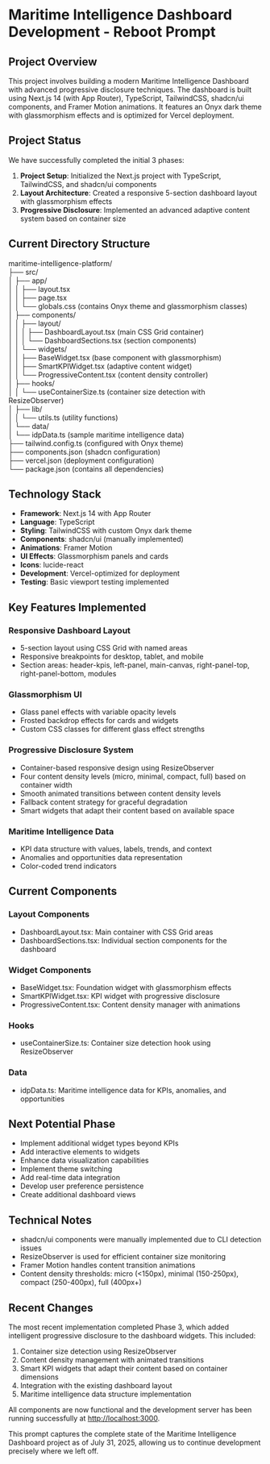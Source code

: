 # Maritime Intelligence Dashboard Development - Reboot Prompt

## Project Overview

This project involves building a modern Maritime Intelligence Dashboard with advanced progressive disclosure techniques. The dashboard is built using Next.js 14 (with App Router), TypeScript, TailwindCSS, shadcn/ui components, and Framer Motion animations. It features an Onyx dark theme with glassmorphism effects and is optimized for Vercel deployment.

## Project Status

We have successfully completed the initial 3 phases:

1. **Project Setup**: Initialized the Next.js project with TypeScript, TailwindCSS, and shadcn/ui components
2. **Layout Architecture**: Created a responsive 5-section dashboard layout with glassmorphism effects
3. **Progressive Disclosure**: Implemented an advanced adaptive content system based on container size

## Current Directory Structure

maritime-intelligence-platform/  
├── src/  
│   ├── app/  
│   │   ├── layout.tsx  
│   │   ├── page.tsx  
│   │   └── globals.css (contains Onyx theme and glassmorphism classes)  
│   ├── components/  
│   │   ├── layout/  
│   │   │   ├── DashboardLayout.tsx (main CSS Grid container)  
│   │   │   └── DashboardSections.tsx (section components)  
│   │   └── widgets/  
│   │       ├── BaseWidget.tsx (base component with glassmorphism)  
│   │       ├── SmartKPIWidget.tsx (adaptive content widget)  
│   │       └── ProgressiveContent.tsx (content density controller)  
│   ├── hooks/  
│   │   └── useContainerSize.ts (container size detection with ResizeObserver)  
│   ├── lib/  
│   │   └── utils.ts (utility functions)  
│   └── data/  
│       └── idpData.ts (sample maritime intelligence data)  
├── tailwind.config.ts (configured with Onyx theme)  
├── components.json (shadcn configuration)  
├── vercel.json (deployment configuration)  
└── package.json (contains all dependencies)

## Technology Stack

- **Framework**: Next.js 14 with App Router
- **Language**: TypeScript
- **Styling**: TailwindCSS with custom Onyx dark theme
- **Components**: shadcn/ui (manually implemented)
- **Animations**: Framer Motion
- **UI Effects**: Glassmorphism panels and cards
- **Icons**: lucide-react
- **Development**: Vercel-optimized for deployment
- **Testing**: Basic viewport testing implemented

## Key Features Implemented

### Responsive Dashboard Layout

- 5-section layout using CSS Grid with named areas
- Responsive breakpoints for desktop, tablet, and mobile
- Section areas: header-kpis, left-panel, main-canvas, right-panel-top, right-panel-bottom, modules

### Glassmorphism UI

- Glass panel effects with variable opacity levels
- Frosted backdrop effects for cards and widgets
- Custom CSS classes for different glass effect strengths

### Progressive Disclosure System

- Container-based responsive design using ResizeObserver
- Four content density levels (micro, minimal, compact, full) based on container width
- Smooth animated transitions between content density levels
- Fallback content strategy for graceful degradation
- Smart widgets that adapt their content based on available space

### Maritime Intelligence Data

- KPI data structure with values, labels, trends, and context
- Anomalies and opportunities data representation
- Color-coded trend indicators

## Current Components

### Layout Components

- DashboardLayout.tsx: Main container with CSS Grid areas
- DashboardSections.tsx: Individual section components for the dashboard

### Widget Components

- BaseWidget.tsx: Foundation widget with glassmorphism effects
- SmartKPIWidget.tsx: KPI widget with progressive disclosure
- ProgressiveContent.tsx: Content density manager with animations

### Hooks

- useContainerSize.ts: Container size detection hook using ResizeObserver

### Data

- idpData.ts: Maritime intelligence data for KPIs, anomalies, and opportunities

## Next Potential Phase

- Implement additional widget types beyond KPIs
- Add interactive elements to widgets
- Enhance data visualization capabilities
- Implement theme switching
- Add real-time data integration
- Develop user preference persistence
- Create additional dashboard views

## Technical Notes

- shadcn/ui components were manually implemented due to CLI detection issues
- ResizeObserver is used for efficient container size monitoring
- Framer Motion handles content transition animations
- Content density thresholds: micro (<150px), minimal (150-250px), compact (250-400px), full (400px+)

## Recent Changes

The most recent implementation completed Phase 3, which added intelligent progressive disclosure to the dashboard widgets. This included:

1. Container size detection using ResizeObserver
2. Content density management with animated transitions
3. Smart KPI widgets that adapt their content based on container dimensions
4. Integration with the existing dashboard layout
5. Maritime intelligence data structure implementation

All components are now functional and the development server has been running successfully at [http://localhost:3000](http://localhost:3000/).

This prompt captures the complete state of the Maritime Intelligence Dashboard project as of July 31, 2025, allowing us to continue development precisely where we left off.